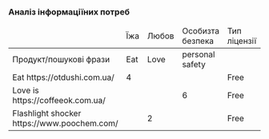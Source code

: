 
### Аналіз інформаціїних потреб

<table>
    <thead>
        <tr>
           <td></td>
           <td>Їжа</td>
           <td>Любов</td>
           <td>Особизта безпека</td>
           <td>Тип ліцензії</td>
           <td>Примітка</td>
        </tr>
    </thead>
        <tr>
           <td>Продукт/пошукові фрази</td>
           <td>Еat</td>
           <td>Love</td>
           <td>personal safety</td>
           <td></td>
           <td></td>
        </tr>
         <tr>
           <td>Eat https://otdushi.com.ua/</td>
           <td>4</td>
           <td></td>
           <td></td>
           <td>Free</td>
           <td></td>
        </tr>
         <tr>
           <td>Love is https://coffeeok.com.ua/</td>
           <td></td>
           <td></td>
           <td>6</td>
           <td>Free</td>
           <td></td> 
        </tr>
         <tr>
           <td>Flashlight shocker https://www.poochem.com/</td>
           <td></td>
           <td>2</td>
           <td></td>
           <td>Free</td>
           <td></td>
        </tr>
        
